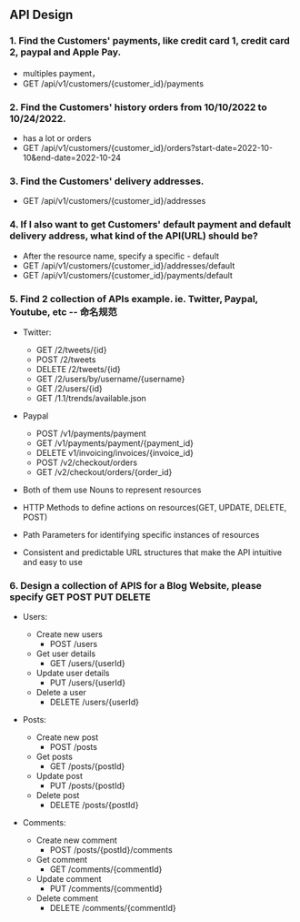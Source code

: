## API Design

### 1. Find the Customers' payments, like credit card 1, credit card 2, paypal and Apple Pay.
- multiples payment， 
- GET /api/v1/customers/{customer_id}/payments

### 2. Find the Customers' history orders from 10/10/2022 to 10/24/2022.
- has a lot or orders
- GET /api/v1/customers/{customer_id}/orders?start-date=2022-10-10&end-date=2022-10-24

### 3. Find the Customers' delivery addresses.
- GET /api/v1/customers/{customer_id}/addresses

### 4. If I also want to get Customers' default payment and default delivery address, what kind of the API(URL) should be?
- After the resource name, specify a specific - default
- GET /api/v1/customers/{customer_id}/addresses/default
- GET /api/v1/customers/{customer_id}/payments/default

### 5. Find 2 collection of APIs example. ie. Twitter, Paypal, Youtube, etc -- 命名规范

- Twitter:
    - GET /2/tweets/{id}
    - POST /2/tweets
    - DELETE /2/tweets/{id}
    - GET /2/users/by/username/{username}
    - GET /2/users/{id}
    - GET /1.1/trends/available.json

- Paypal
    - POST /v1/payments/payment
    - GET /v1/payments/payment/{payment_id}
    - DELETE v1/invoicing/invoices/{invoice_id}
    - POST /v2/checkout/orders
    - GET /v2/checkout/orders/{order_id}

- Both of them use Nouns to represent resources
- HTTP Methods to define actions on resources(GET, UPDATE, DELETE, POST)
- Path Parameters for identifying specific instances of resources
- Consistent and predictable URL structures that make the API intuitive and easy to use

### 6. Design a collection of APIS for a Blog Website, please specify GET POST PUT DELETE
- Users:
    - Create new users
        - POST /users
    - Get user details
        - GET /users/{userId}
    - Update user details
        - PUT /users/{userId}
    - Delete a user
        - DELETE /users/{userId}

- Posts:
    - Create new post
        - POST /posts
    - Get posts
        - GET /posts/{postId}
    - Update post
        - PUT /posts/{postId}
    - Delete post
        - DELETE /posts/{postId}

- Comments:
    - Create new comment
        - POST /posts/{postId}/comments
    - Get comment
        - GET /comments/{commentId}
    - Update comment
        - PUT /comments/{commentId}
    - Delete comment
        - DELETE /comments/{commentId}